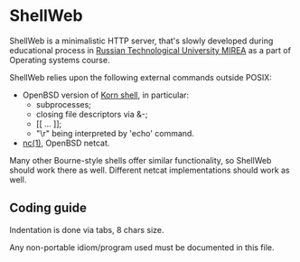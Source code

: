 ShellWeb
==============================

ShellWeb is a minimalistic HTTP server, that's slowly developed during educational process in [Russian Technological University MIREA](https://www.mirea.ru/) as a part of Operating systems course.

ShellWeb relies upon the following external commands outside POSIX:

  * OpenBSD version of [Korn shell](https://man.openbsd.org/ksh.1), in particular:
    * subprocesses;
    * closing file descriptors via &-;
    * [[ ... ]];
    * "\r" being interpreted by 'echo' command.
  * [nc(1)](https://man.openbsd.org/nc.1), OpenBSD netcat.

Many other Bourne-style shells offer similar functionality, so ShellWeb should work there as well. Different netcat implementations should work as well.

Coding guide
------------------------------

Indentation is done via tabs, 8 chars size.

Any non-portable idiom/program used must be documented in this file.

